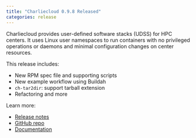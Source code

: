 ```yaml
---
title: "Charliecloud 0.9.8 Released"
categories: release
---
```


Charliecloud provides user-defined software stacks (UDSS) for HPC centers. It uses Linux user namespaces to run containers with no privileged operations or daemons and minimal configuration changes on center resources.

This release includes:
- New RPM spec file and supporting scripts
- New example workflow using Buildah
- `ch-tar2dir`: support tarball extension
- Refactoring and more

Learn more:
- [Release notes](https://github.com/hpc/charliecloud/releases/tag/v0.9.8)
- [GitHub repo](https://github.com/hpc/charliecloud)
- [Documentation](https://hpc.github.io/charliecloud)
